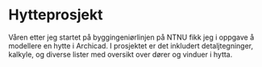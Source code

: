 # Hytteprosjekt
Våren etter jeg startet på byggingeniørlinjen på NTNU fikk jeg i oppgave å modellere en hytte i Archicad.
I prosjektet er det inkludert detaljtegninger, kalkyle, og diverse lister med oversikt over dører og vinduer i hytta.
